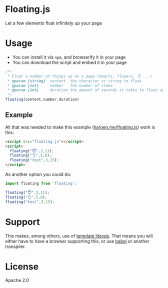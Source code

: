 # Floating.js

Let a few elements float infinitely up your page

# Usage

* You can install it via `npm`, and browserify it in your page
* You can download the script and embed it in your page

```js
/**
 * Float a number of things up on a page (hearts, flowers, 👌 ...)
 * @param {string}  content  the character or string to float
 * @param {int}     number   the number of items
 * @param {int}     duration the amount of seconds it takes to float up (default 10s)
 */
floating(content,number,duration)
```

## Example

All that was needed to make this example ([haroen.me/floating.js](https://haroen.me/floating.js)) work is this:

```html
<script src="floating.js"></script>
<script>
  floating("😇",3,11);
  floating("👌",5,8);
  floating("test",3,15);
</script>
```

As another option you could do:

```js
import floating from 'floating';

floating("😇",3,11);
floating("👌",5,8);
floating("test",3,15);
```

# Support

This makes, among others, use of [template literals](https://developer.mozilla.org/en-US/docs/Web/JavaScript/Reference/Template_literals). That means you will either have to have a browser supporting this, or use [babel](https://babeljs.io) or another transpiler.

# License

Apache 2.0
